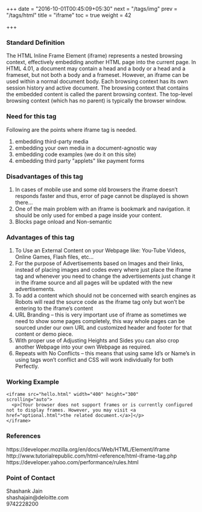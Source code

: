 +++
date = "2016-10-01T00:45:09+05:30"
next = "/tags/img"
prev = "/tags/html"
title = "iframe"
toc = true
weight = 42

+++

<h3>Standard Definition</h3>
The HTML Inline Frame Element (iframe) represents a nested browsing context, effectively embedding another HTML page into the current page. In HTML 4.01, a document may contain a head and a body or a head and a frameset, but not both a body and a frameset. However, an iframe can be used within a normal document body. Each browsing context has its own session history and active document. The browsing context that contains the embedded content is called the parent browsing context. The top-level browsing context (which has no parent) is typically the browser window.

<h3>Need for this tag</h3>
Following are the points where iframe tag is needed.
<ol>
  <li>embedding third-party media</li>
  <li>embedding your own media in a document-agnostic way</li>
  <li>embedding code examples (we do it on this site)</li>
  <li>embedding third party "applets" like payment forms</li>
</ol>

<h3>Disadvantages of this tag</h3>
<ol>
  <li>In cases of mobile use and some old browsers the iframe doesn’t responds faster and thus, error of page cannot be displayed is shown there…</li>
  <li>One of the main problem with an iframe is bookmark and navigation. it should be only used for embed a page inside your content.</li>
  <li>Blocks page onload and Non-semantic</li>
</ol>
<h3>Advantages of this tag</h3>
<ol>
  <li>To Use an External Content on your Webpage like: You-Tube Videos, Online Games, Flash files, etc…</li>
  <li>For the purpose of Advertisements based on Images and their links, instead of placing images and codes every where just place the iframe tag and whenever you need to change the advertisements just change it in the iframe source and all pages will be updated with the new advertisements.</li>
  <li>To add a content which should not be concerned with search engines as Robots will read the source code as the iframe tag only but won’t be entering to the iframe’s content</li>
  <li>URL Branding – this is very important use of iframe as sometimes we need to show some pages completely, this way whole pages can be sourced under our own URL and customized header and footer for that content or demo piece.</li>
  <li>With proper use of Adjusting Heights and Sides you can also crop another Webpage into your own Webpage as required.</li>
  <li>Repeats with No Conflicts – this means that using same Id’s or Name’s in using tags won’t conflict and CSS will work individually for both Perfectly.</li>
</ol>

<h3>Working Example</h3>

    <iframe src="hello.html" width="400" height="300"
    scrolling="auto">
      <p>[Your browser does not support frames or is currently configured not to display frames. However, you may visit <a href="optional.html">the related document.</a>]</p>
    </iframe>

<h3>References</h3>
https://developer.mozilla.org/en/docs/Web/HTML/Element/iframe
<br>
http://www.tutorialrepublic.com/html-reference/html-iframe-tag.php
<br>
https://developer.yahoo.com/performance/rules.html


<h3>Point of Contact</h3>
Shashank Jain <br>
shashajain@deloitte.com <br>
9742228200
